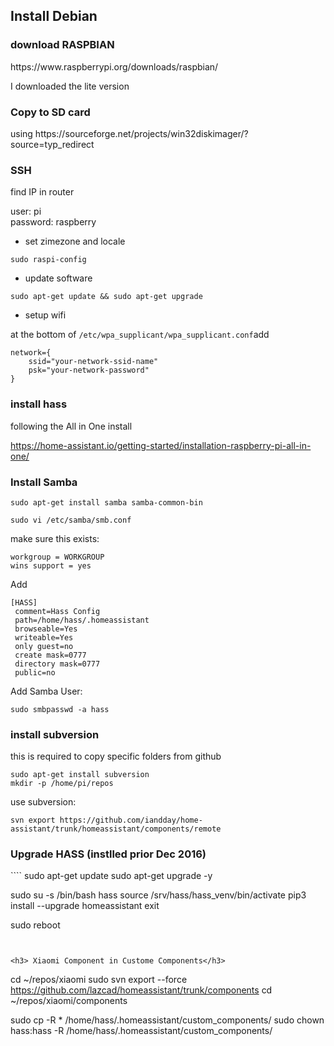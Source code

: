 <h2>Install Debian</h2>

<h3>download RASPBIAN</h3>
https://www.raspberrypi.org/downloads/raspbian/

I downloaded the lite version

<h3>Copy to SD card</h3>
using https://sourceforge.net/projects/win32diskimager/?source=typ_redirect



<h3>SSH</h3>
find IP in router

user: pi <br>
password: raspberry

- set zimezone and locale

<code>sudo raspi-config</code>

- update software

<code>sudo apt-get update && sudo apt-get upgrade </code>

- setup wifi

at the bottom of <code>/etc/wpa_supplicant/wpa_supplicant.conf</code>add

```
network={
    ssid="your-network-ssid-name"
    psk="your-network-password"
}
```

<h3> install hass </h3>
following the All in One install

https://home-assistant.io/getting-started/installation-raspberry-pi-all-in-one/

<h3>Install Samba</h3>

``` linux
sudo apt-get install samba samba-common-bin
```

``` linux
sudo vi /etc/samba/smb.conf
```

make sure this exists:

``` linux
workgroup = WORKGROUP
wins support = yes
```

Add

```
[HASS]
 comment=Hass Config
 path=/home/hass/.homeassistant
 browseable=Yes
 writeable=Yes
 only guest=no
 create mask=0777
 directory mask=0777
 public=no
```
Add Samba User:

```
sudo smbpasswd -a hass
```



<h3> install subversion</h3>
this is required to copy specific folders from github

```
sudo apt-get install subversion
mkdir -p /home/pi/repos
```
use subversion:
```
svn export https://github.com/iandday/home-assistant/trunk/homeassistant/components/remote
```

<h3> Upgrade HASS (instlled prior Dec 2016) </h3> 
````
sudo apt-get update
sudo apt-get upgrade -y

sudo su -s /bin/bash hass
source /srv/hass/hass_venv/bin/activate
pip3 install --upgrade homeassistant
exit

sudo reboot
````


<h3> Xiaomi Component in Custome Components</h3> 
````
cd ~/repos/xiaomi
sudo svn export --force https://github.com/lazcad/homeassistant/trunk/components
cd ~/repos/xiaomi/components

sudo cp -R * /home/hass/.homeassistant/custom_components/
sudo chown hass:hass -R /home/hass/.homeassistant/custom_components/

````

